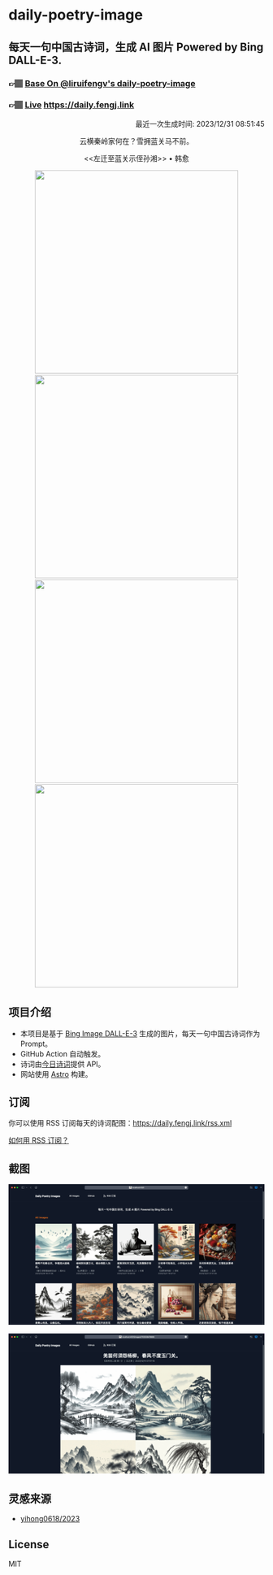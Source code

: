 
# daily-poetry-image

## 每天一句中国古诗词，生成 AI 图片 Powered by Bing DALL-E-3.

### 👉🏽 [Base On @liruifengv's daily-poetry-image](https://github.com/liruifengv/daily-poetry-image)

### 👉🏽 [Live](https://daily.fengj.link) https://daily.fengj.link

<p align="right">
  最近一次生成时间: 2023/12/31 08:51:45
</p>
<p align="center">
云横秦岭家何在？雪拥蓝关马不前。
</p>
<p align="center">
<<左迁至蓝关示侄孙湘>> • 韩愈
</p>
<p align="center">
<img src="https://tse1.mm.bing.net/th/id/OIG.2O0ZNokWsK.Ydem9I8P4" height="400" width="400" />
<img src="https://tse3.mm.bing.net/th/id/OIG.L1xFmmephZeGDiECUMd0" height="400" width="400" />
<img src="https://tse2.mm.bing.net/th/id/OIG.irl0p8bpww8280Ut6Rpf" height="400" width="400" />
<img src="https://tse4.mm.bing.net/th/id/OIG.D9UKtl1Outskt3mue3ib" height="400" width="400" />
</p>

## 项目介绍

-   本项目是基于 [Bing Image DALL-E-3](https://www.bing.com/images/create) 生成的图片，每天一句中国古诗词作为 Prompt。
-   GitHub Action 自动触发。
-   诗词由[今日诗词](https://www.jinrishici.com/)提供 API。
-   网站使用 [Astro](https://astro.build) 构建。

## 订阅

你可以使用 RSS 订阅每天的诗词配图：https://daily.fengj.link/rss.xml

[如何用 RSS 订阅？](https://zhuanlan.zhihu.com/p/55026716)

## 截图

![图片列表](./screenshots/Snipaste_2023-12-28_21-00-26.png)

![图片详情](./screenshots/Snipaste_2023-12-28_21-00-53.png)

## 灵感来源

-   [yihong0618/2023](https://github.com/yihong0618/2023)

## License

MIT
